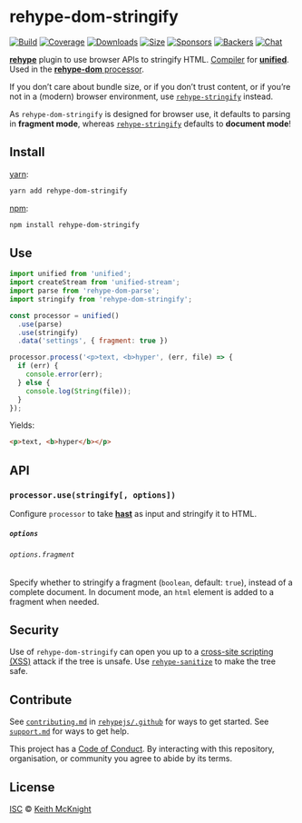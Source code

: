 # rehype-dom-stringify

[![Build][build-badge]][build]
[![Coverage][coverage-badge]][coverage]
[![Downloads][downloads-badge]][downloads]
[![Size][size-badge]][size]
[![Sponsors][sponsors-badge]][collective]
[![Backers][backers-badge]][collective]
[![Chat][chat-badge]][chat]

[**rehype**][rehype] plugin to use browser APIs to stringify HTML.
[Compiler][] for [**unified**][unified].
Used in the [**rehype-dom** processor][processor].

If you don’t care about bundle size, or if you don’t trust content, or if you’re
not in a (modern) browser environment, use
[`rehype-stringify`][rehype-stringify] instead.

As `rehype-dom-stringify` is designed for browser use, it defaults to parsing in
**fragment mode**, whereas [`rehype-stringify`][rehype-stringify] defaults to
**document mode**!

## Install

[yarn][]:

```sh
yarn add rehype-dom-stringify
```

[npm][]:

```sh
npm install rehype-dom-stringify
```

## Use

```js
import unified from 'unified';
import createStream from 'unified-stream';
import parse from 'rehype-dom-parse';
import stringify from 'rehype-dom-stringify';

const processor = unified()
  .use(parse)
  .use(stringify)
  .data('settings', { fragment: true })

processor.process('<p>text, <b>hyper', (err, file) => {
  if (err) {
    console.error(err);
  } else {
    console.log(String(file));
  }
});
```

Yields:

```html
<p>text, <b>hyper</b></p>
```

## API

### `processor.use(stringify[, options])`

Configure `processor` to take [**hast**][hast] as input and stringify it to
HTML.

##### `options`

###### `options.fragment`

Specify whether to stringify a fragment (`boolean`, default: `true`), instead of
a complete document.
In document mode, an `html` element is added to a fragment when needed.

## Security

Use of `rehype-dom-stringify` can open you up to a
[cross-site scripting (XSS)][xss] attack if the tree is unsafe.
Use [`rehype-sanitize`][sanitize] to make the tree safe.

## Contribute

See [`contributing.md`][contributing] in [`rehypejs/.github`][health] for ways
to get started.
See [`support.md`][support] for ways to get help.

This project has a [Code of Conduct][coc].
By interacting with this repository, organisation, or community you agree to
abide by its terms.

## License

[ISC][license] © [Keith McKnight][author]

<!-- Definitions -->

[build-badge]: https://img.shields.io/travis/rehypejs/rehype-dom.svg

[build]: https://travis-ci.org/rehypejs/rehype-dom

[coverage-badge]: https://img.shields.io/codecov/c/github/rehypejs/rehype-dom.svg

[coverage]: https://codecov.io/github/rehypejs/rehype-dom

[downloads-badge]: https://img.shields.io/npm/dm/rehype-dom-stringify.svg

[downloads]: https://www.npmjs.com/package/rehype-dom-stringify

[size-badge]: https://img.shields.io/bundlephobia/minzip/rehype-dom-stringify.svg

[size]: https://bundlephobia.com/result?p=rehype-dom-stringify

[sponsors-badge]: https://opencollective.com/unified/sponsors/badge.svg

[backers-badge]: https://opencollective.com/unified/backers/badge.svg

[collective]: https://opencollective.com/unified

[chat-badge]: https://img.shields.io/badge/chat-discussions-success.svg

[chat]: https://github.com/rehypejs/rehype/discussions

[yarn]: https://yarnpkg.com/lang/en/docs/install

[npm]: https://docs.npmjs.com/cli/install

[author]: https://keith.mcknig.ht

[license]: https://github.com/rehypejs/rehype-dom/blob/main/license

[health]: https://github.com/rehypejs/.github

[contributing]: https://github.com/rehypejs/.github/blob/HEAD/contributing.md

[support]: https://github.com/rehypejs/.github/blob/HEAD/support.md

[coc]: https://github.com/rehypejs/.github/blob/HEAD/code-of-conduct.md

[unified]: https://github.com/unifiedjs/unified

[processor]: https://github.com/rehypejs/rehype-dom/blob/main/packages/rehype-dom

[compiler]: https://github.com/unifiedjs/unified#processorcompiler

[hast]: https://github.com/syntax-tree/hast

[rehype]: https://github.com/rehypejs/rehype

[rehype-stringify]: https://github.com/rehypejs/rehype/tree/HEAD/packages/rehype-stringify

[xss]: https://en.wikipedia.org/wiki/Cross-site_scripting

[sanitize]: https://github.com/rehypejs/rehype-sanitize
